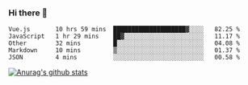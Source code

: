 ### Hi there 👋



<!--
**webB1an/webB1an** is a ✨ _special_ ✨ repository because its `README.md` (this file) appears on your GitHub profile.

Here are some ideas to get you started:

- 🔭 I’m currently working on ...
- 🌱 I’m currently learning ...
- 👯 I’m looking to collaborate on ...
- 🤔 I’m looking for help with ...
- 💬 Ask me about ...
- 📫 How to reach me: ...
- 😄 Pronouns: ...
- ⚡ Fun fact: ...
-->

<!--START_SECTION:waka-->

```text
Vue.js       10 hrs 59 mins  ████████████████████▓░░░░   82.25 %
JavaScript   1 hr 29 mins    ██▓░░░░░░░░░░░░░░░░░░░░░░   11.17 %
Other        32 mins         █░░░░░░░░░░░░░░░░░░░░░░░░   04.08 %
Markdown     10 mins         ▒░░░░░░░░░░░░░░░░░░░░░░░░   01.37 %
JSON         4 mins          ░░░░░░░░░░░░░░░░░░░░░░░░░   00.58 %
```

<!--END_SECTION:waka-->


[![Anurag's github stats](https://github-readme-stats.vercel.app/api?username=webB1an&show_icons=true&theme=radical)](https://github.com/anuraghazra/github-readme-stats)

